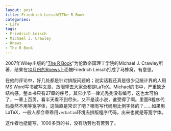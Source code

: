 ```yaml
---
layout: post
title: Friedrich Leisch评The R Book
categories:
- Life
tags:
- Friedrich Leisch
- Michael J. Crawley
- Rnews
- The R Book
---
```


2007年Wiley出版的"[The R Book](http://www.bio.ic.ac.uk/research/mjcraw/therbook/index.htm)"为伦敦帝国理工学院的Michael J. Crawley所著，结果在[10月份的Rnews](http://cran.r-project.org/doc/Rnews/Rnews_2007-2.pdf)上面被Friedrich Leisch打成了马蜂窝。有意思。

在他的评论中，好几处都是针对排版问题的；说实话我还真是很少见统计界的人用MS Word写书或写文章，放眼望去大家全都是LaTeX。Michael的书中，严重缺乏结构感，整本书只有27章的序号，其它小节一律光秃秃没有编号，这也太可怕了，一章上百页，看半天看不到尽头，又不是读小说，谁受得了啊。里面R程序代码竟然不用等宽字体，这简直是常识了吧？哪有写代码用比例字体的？……如果用LaTeX，一般人都会乖乖用`verbatim`环境去排版程序代码，出来也就是等宽字体。

这作者也挺能写，1000多页的书，没有功劳也有苦劳了。
